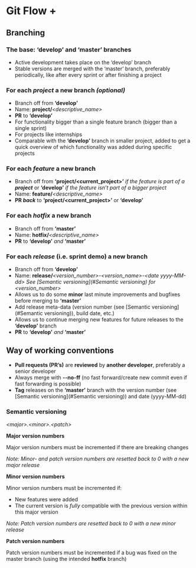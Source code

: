 # Git Flow +

## Branching
### The base: ‘develop’ and ‘master’ branches
* Active development takes place on the ‘develop’ branch
* Stable versions are merged with the ‘master’ branch, preferably periodically, like after every sprint or after finishing a project

### For each *project* a new branch *(optional)*
* Branch off from **‘develop’**
* Name: **project/***<descriptive_name>*
* **PR** to **‘develop’**
* For functionality bigger than a single feature branch (bigger than a single sprint)
* For projects like internships
* Comparable with the **‘develop’** branch in smaller project, added to get a quick overview of which functionality was added during specific projects
### For each *feature* a new branch
* Branch off from **‘project/<current_project>’** *if the feature is part of a **project*** or **‘develop’** *if the feature isn’t part of a bigger project*
* Name: **feature/***<descriptive_name>*
* **PR *back*** to **‘project/<current_project>’** or **‘develop’**
### For each *hotfix* a new branch
* Branch off from **‘master’**
* Name: **hotfix/***<descriptive_name>*
* **PR** to **‘develop’** *and* **‘master’**
### For each *release* (i.e. sprint demo) a new branch
* Branch off from **‘develop’**
* Name: **release/***\<version_number>-\<version_name>-\<date yyyy-MM-dd>* *See [Semantic versioning](#Semantic versioning) for \<version_number>*
* Allows us to do some **minor** last minute improvements and bugfixes before merging to **‘master’**
* Add release meta-data (version number (see [Semantic versioning](#Semantic versioning)), build date, etc.)
* Allows us to continue merging new features for future releases to the **‘develop’** branch
* **PR** to **‘develop’** *and* **‘master’**

## Way of working conventions
* **Pull requests (PR’s)** are **reviewed** by **another developer**, preferably a senior developer
* Always merge with **--no-ff** (no fast forward/create new commit even if fast forwarding is possible)
* **Tag** releases on the **‘master’** branch with the version number (see [Semantic versioning](#Semantic versioning)) and date (yyyy-MM-dd)

### Semantic versioning
*\<major>.\<minor>.\<patch>*

**Major version numbers**

Major version numbers must be incremented if there are breaking changes

*Note: Minor- and patch version numbers are resetted back to 0 with a new major release*

**Minor version numbers**

Minor version numbers must be incremented if:
* New features were added
* The current version is *fully* compatible with the previous version within this major version

*Note: Patch version numbers are resetted back to 0 with a new minor release*

**Patch version numbers**

Patch version numbers must be incremented if a bug was fixed on the master branch (using the intended **hotfix** branch)
